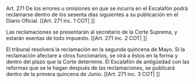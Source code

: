 Art. 271 De los errores u omisiones en que se incurra en el Escalafón podrá reclamarse dentro de los sesenta días siguientes a su publicación en el Diario Oficial. [[Art. 271 inc. 1 COT| ]]

Las reclamaciones se presentarán al secretario de la Corte Suprema, y estarán exentas de todo impuesto. [[Art. 271 inc. 2 COT| ]]

El tribunal resolverá la reclamación en la segunda quincena de Mayo. Si la reclamación afectare a otros funcionarios, se oirá a éstos en la forma y dentro del plazo que la Corte determine. El Escalafón de antigüedad con las reformas que se le hagan después de las reclamaciones, se publicará dentro de la primera quincena de Junio. [[Art. 271 inc. 3 COT| ]]